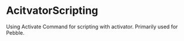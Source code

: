# AcitvatorScripting
Using Activate Command for scripting with activator. Primarily used for Pebble.
